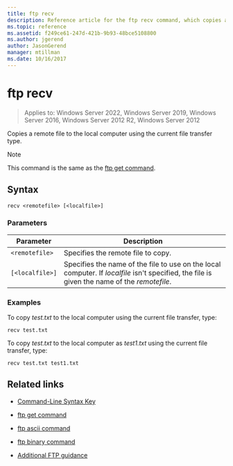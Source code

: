 ```yaml
---
title: ftp recv
description: Reference article for the ftp recv command, which copies a remote file to the local computer using the current file transfer type.
ms.topic: reference
ms.assetid: f249ce61-247d-421b-9b93-48bce5108800
ms.author: jgerend
author: JasonGerend
manager: mtillman
ms.date: 10/16/2017
---
```


# ftp recv

>Applies to: Windows Server 2022, Windows Server 2019, Windows Server 2016, Windows Server 2012 R2, Windows Server 2012

Copies a remote file to the local computer using the current file transfer type.

> [!NOTE]
> This command is the same as the [ftp get command](ftp-get.md).

## Syntax

```
recv <remotefile> [<localfile>]
```

### Parameters

| Parameter | Description |
| --------- | ----------- |
| `<remotefile>` | Specifies the remote file to copy. |
| `[<localfile>]` | Specifies the name of the file to use on the local computer. If *localfile* isn't specified, the file is given the name of the *remotefile*. |

### Examples

To copy *test.txt* to the local computer using the current file transfer, type:

```
recv test.txt
```

To copy *test.txt* to the local computer as *test1.txt* using the current file transfer, type:

```
recv test.txt test1.txt
```

## Related links

- [Command-Line Syntax Key](command-line-syntax-key.md)

- [ftp get command](ftp-get.md)

- [ftp ascii command](ftp-ascii.md)

- [ftp binary command](ftp-binary.md)

- [Additional FTP guidance](/previous-versions/orphan-topics/ws.10/cc756013(v=ws.10))
